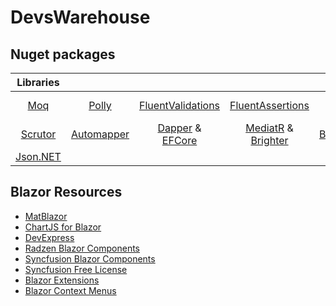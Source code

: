 # DevsWarehouse
## Nuget packages  
| Libraries | | | | | |
| :-----: | :----: | :-----: | :-----: | :-----: | :-----: |
| [Moq][1] | [Polly][2] | [FluentValidations][3] | [FluentAssertions][4] | [Serilog][5] | [Autofixture][6] & [Bogus][7]
| [Scrutor][8] | [Automapper][9] | [Dapper][10] & [EFCore][11] | [MediatR][12] & [Brighter][13] | [BenchmarkDotNet][14] | [Refit][15] & [RestSharp][16]
| [Json.NET][17] | | | | | |

## Blazor Resources
- [MatBlazor](https://www.matblazor.com/)
- [ChartJS for Blazor](https://www.iheartblazor.com/welcome)
- [DevExpress](https://www.devexpress.com/blazor/)
- [Radzen Blazor Components](https://blazor.radzen.com/)
- [Syncfusion Blazor Components](https://blazor.syncfusion.com/)
- [Syncfusion Free License](https://www.syncfusion.com/products/communitylicense)
- [Blazor Extensions](https://www.nuget.org/profiles/BlazorExtensions)
- [Blazor Context Menus](https://blazor-context-menu-demo.azurewebsites.net/)

[1]:https://github.com/moq/moq4
[2]:https://github.com/App-vNext/Polly
[3]:https://docs.fluentvalidation.net/en/latest/
[4]:https://fluentassertions.com/
[5]:https://serilog.net/
[6]:https://github.com/AutoFixture/AutoFixture
[7]:https://github.com/bchavez/Bogus
[8]:https://github.com/khellang/Scrutor
[9]:https://automapper.org/
[10]:https://github.com/DapperLib/Dapper
[11]:https://docs.microsoft.com/en-us/ef/core/
[12]:https://github.com/jbogard/MediatR
[13]:https://github.com/BrighterCommand/Brighter
[14]:https://github.com/dotnet/BenchmarkDotNet
[15]:https://github.com/reactiveui/refit
[16]:https://restsharp.dev/
[17]:https://github.com/obarlik/Json.Net/blob/master/README.md
